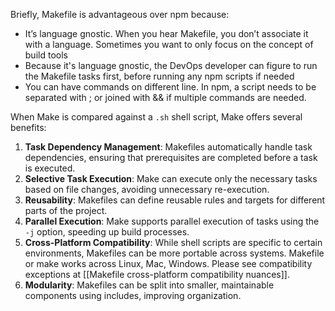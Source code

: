 
Briefly, Makefile is advantageous over npm because:
- It’s language gnostic. When you hear Makefile, you don’t associate it with a language. Sometimes you want to only focus on the concept of build tools
- Because it's language gnostic, the DevOps developer can figure to run the Makefile tasks first, before running any npm scripts if needed
- You can have commands on different line. In npm, a script needs to be separated with ;  or joined with &&  if multiple commands are needed.

When Make is compared against a `.sh` shell script, Make offers several benefits:

1. **Task Dependency Management**: Makefiles automatically handle task dependencies, ensuring that prerequisites are completed before a task is executed.
2. **Selective Task Execution**: Make can execute only the necessary tasks based on file changes, avoiding unnecessary re-execution.
3. **Reusability**: Makefiles can define reusable rules and targets for different parts of the project.
4. **Parallel Execution**: Make supports parallel execution of tasks using the `-j` option, speeding up build processes.
5. **Cross-Platform Compatibility**: While shell scripts are specific to certain environments, Makefiles can be more portable across systems. Makefile or make  works across Linux, Mac, Windows. Please see compatibility exceptions at [[Makefile cross-platform compatibility nuances]].
6. **Modularity**: Makefiles can be split into smaller, maintainable components using includes, improving organization.
